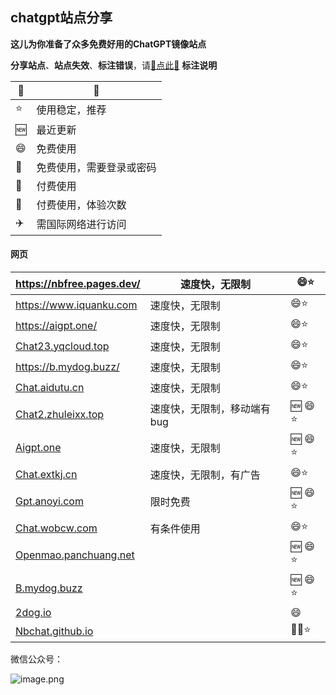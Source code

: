 ## chatgpt站点分享

**这儿为你准备了众多免费好用的ChatGPT镜像站点**

**分享站点**、**站点失效**、**标注错误**，请[🌺点此🌺](https://github.com/webpon/freegpt/issues)
**标注说明**

| 🔖    | 📓                        |
| ---- | ------------------------ |
| ⭐    | 使用稳定，推荐           |
| 🆕    | 最近更新                 |
| 😄    | 免费使用                 |
| 🔑    | 免费使用，需要登录或密码 |
| 🤑    | 付费使用                 |
| 🎁    | 付费使用，体验次数       |
| ✈️    | 需国际网络进行访问       |

#### 网页
| https://nbfree.pages.dev/                                    | 速度快，无限制              | 😄⭐   |
| ------------------------------------------------------------ | --------------------------- | ---- |
| https://www.iquanku.com                                      | 速度快，无限制              | 😄⭐   |
| https://aigpt.one/                                           | 速度快，无限制              | 😄⭐   |
| [Chat23.yqcloud.top](https://Chat23.yqcloud.top)             | 速度快，无限制              | 😄⭐   |
| https://b.mydog.buzz/                                        | 速度快，无限制              | 😄⭐   |
| [Chat.aidutu.cn](https://Chat.aidutu.cn)                     | 速度快，无限制              | 😄⭐   |
| [Chat2.zhuleixx.top](https://Chat2.zhuleixx.top)             | 速度快，无限制，移动端有bug | 🆕 😄⭐ |
| [Aigpt.one](http://cc.ai55.cc/url/?id=WFBDaWZWOVpKZmpDaU5LMVFTU1RCRTdmTU92SEJnUTc1eFI2WXlrNjM1RT0=) | 速度快，无限制              | 🆕 😄⭐ |
| [Chat.extkj.cn](https://Chat.extkj.cn)                       | 速度快，无限制，有广告      | 😄⭐   |
| [Gpt.anoyi.com](http://cc.ai55.cc/url/?id=OFErQXl1UVBWcjNzK2I5TDd2LzU1TjFMMjVIb042MHhEVkp5bmZ1c2c4ST0=) | 限时免费                    | 🆕 😄⭐ |
| [Chat.wobcw.com](https://Chat.wobcw.com)                     | 有条件使用                  | 😄⭐   |
| [Openmao.panchuang.net](http://cc.ai55.cc/url/?id=VFZFRUltWHM4eFdoMjdEdlZHS0tteFNwZlFJblRycE9Vb0JWVm41ditZMD0=) |                             | 🆕 😄⭐ |
| [B.mydog.buzz](https://B.mydog.buzz)                         |                             | 🆕 😄⭐ |
| [2dog.io](https://2dog.io)                                   |                             | 😄    |
| [Nbchat.github.io](https://nbchat.github.io)                 |                             | 🛫😄⭐  |

微信公众号：

![image.png](https://23.224.49.110/static/image/gptgongzhonghao.jpg)